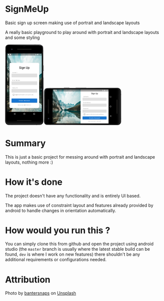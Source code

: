 # SignMeUp
Basic sign up screen making use of portrait and landscape layouts

A really basic playground to play around with portrait and landscape layouts and some styling

<img src="art/image1.png" width="25%" /><img src="art/image2.png" width="50%" />

# Summary
This is just a basic project for messing around with portrait and landscape layouts, nothing more :) 

# How it's done
The project doesn't have any functionality and is entirely UI based.

The app makes use of constraint layout and features already provided by android to handle changes in orientation automatically.

# How would you run this ? 

You can simply clone this from github and open the project using android studio (the `master` branch is usually where the latest stable build can be found, `dev` is where I work on new features)  there shouldn't be any additional requirements or configurations needed.

# Attribution
<span>Photo by <a href="https://unsplash.com/@bantersnaps?utm_source=unsplash&amp;utm_medium=referral&amp;utm_content=creditCopyText">bantersnaps</a> on <a href="https://unsplash.com/s/photos/canada-nature?utm_source=unsplash&amp;utm_medium=referral&amp;utm_content=creditCopyText">Unsplash</a></span>

